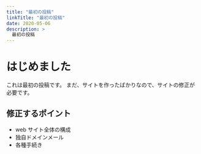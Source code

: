 ```yaml
---
title: "最初の投稿"
linkTitle: "最初の投稿"
date: 2020-05-06
description: >
  最初の投稿
---
```


# はじめました

これは最初の投稿です。
まだ、サイトを作ったばかりなので、サイトの修正が必要です。

## 修正するポイント

- web サイト全体の構成
- 独自ドメインメール
- 各種手続き
